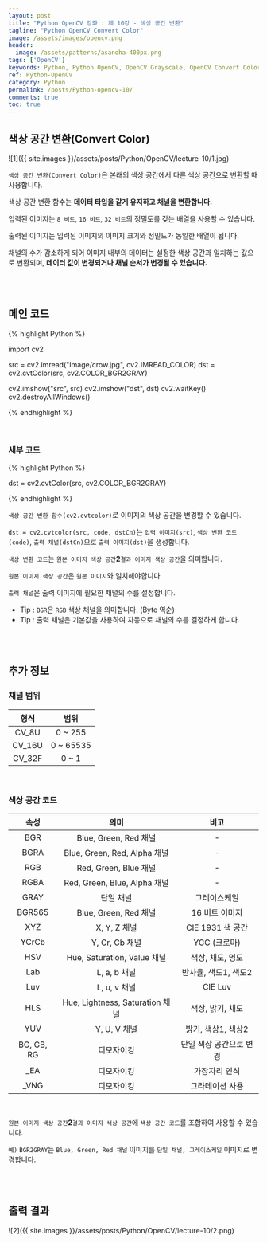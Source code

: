 ```yaml
---
layout: post
title: "Python OpenCV 강좌 : 제 10강 - 색상 공간 변환"
tagline: "Python OpenCV Convert Color"
image: /assets/images/opencv.png
header:
  image: /assets/patterns/asanoha-400px.png
tags: ['OpenCV']
keywords: Python, Python OpenCV, OpenCV Grayscale, OpenCV Convert Color
ref: Python-OpenCV
category: Python
permalink: /posts/Python-opencv-10/
comments: true
toc: true
---
```


## 색상 공간 변환(Convert Color)

![1]({{ site.images }}/assets/posts/Python/OpenCV/lecture-10/1.jpg)

`색상 공간 변환(Convert Color)`은 본래의 색상 공간에서 다른 색상 공간으로 변환할 때 사용합니다.

색상 공간 변환 함수는 **데이터 타입을 같게 유지하고 채널을 변환합니다.**

입력된 이미지는 `8 비트`, `16 비트`, `32 비트`의 정밀도를 갖는 배열을 사용할 수 있습니다.

출력된 이미지는 입력된 이미지의 이미지 크기와 정밀도가 동일한 배열이 됩니다.

채널의 수가 감소하게 되어 이미지 내부의 데이터는 설정한 색상 공간과 일치하는 값으로 변환되며, **데이터 값이 변경되거나 채널 순서가 변경될 수 있습니다.**

<br>
<br>

## 메인 코드

{% highlight Python %}

import cv2

src = cv2.imread("Image/crow.jpg", cv2.IMREAD_COLOR)
dst = cv2.cvtColor(src, cv2.COLOR_BGR2GRAY)

cv2.imshow("src", src)
cv2.imshow("dst", dst)
cv2.waitKey()
cv2.destroyAllWindows()

{% endhighlight %}

<br>

### 세부 코드

{% highlight Python %}

dst = cv2.cvtColor(src, cv2.COLOR_BGR2GRAY)

{% endhighlight %}

`색상 공간 변환 함수(cv2.cvtcolor)`로 이미지의 색상 공간을 변경할 수 있습니다.

`dst = cv2.cvtcolor(src, code, dstCn)`는 `입력 이미지(src)`, `색상 변환 코드(code)`, `출력 채널(dstCn)`으로 `출력 이미지(dst)`을 생성합니다.

`색상 변환 코드`는 `원본 이미지 색상 공간`**2**`결과 이미지 색상 공간`을 의미합니다.

`원본 이미지 색상 공간`은 `원본 이미지`와 일치해야합니다.

`출력 채널`은 출력 이미지에 필요한 채널의 수를 설정합니다.

- Tip : `BGR`은 `RGB` 색상 채널을 의미합니다. (Byte 역순)
- Tip : 출력 채널은 기본값을 사용하여 자동으로 채널의 수를 결정하게 합니다.

<br>
<br>

## 추가 정보

### 채널 범위

| 형식 | 범위 |
|:-----:|:------:|
| CV_8U | 0 ~ 255 |
| CV_16U | 0 ~ 65535 |
| CV_32F | 0 ~ 1 |

<br>

### 색상 공간 코드

|    속성    |               의미              |           비고          |
|:----------:|:-------------------------------:|:-----------------------:|
|     BGR    |      Blue, Green, Red 채널      |            -            |
|    BGRA    |   Blue, Green, Red, Alpha 채널  |            -            |
|     RGB    |      Red, Green, Blue 채널      |            -            |
|    RGBA    |   Red, Green, Blue, Alpha 채널  |            -            |
|    GRAY    |            단일 채널            |       그레이스케일      |
|   BGR565   |      Blue, Green, Red 채널      |      16 비트 이미지     |
|     XYZ    |           X, Y, Z 채널          |     CIE 1931 색 공간    |
|    YCrCb   |          Y, Cr, Cb 채널         |       YCC (크로마)      |
|     HSV    |   Hue, Saturation, Value 채널   |     색상, 채도, 명도    |
|     Lab    |           L, a, b 채널          |   반사율, 색도1, 색도2  |
|     Luv    |           L, u, v 채널          |         CIE Luv         |
|     HLS    | Hue, Lightness, Saturation 채널 |     색상, 밝기, 채도    |
|     YUV    |           Y, U, V 채널          |    밝기, 색상1, 색상2   |
| BG, GB, RG |            디모자이킹           | 단일 색상 공간으로 변경 |
|     _EA    |            디모자이킹           |      가장자리 인식      |
|    _VNG    |            디모자이킹           |     그라데이션 사용     |

<br>

`원본 이미지 색상 공간`**2**`결과 이미지 색상 공간`에 `색상 공간 코드`를 조합하여 사용할 수 있습니다.

`예)` `BGR2GRAY`는 `Blue, Green, Red 채널` 이미지를 `단일 채널, 그레이스케일` 이미지로 변경합니다.

<br>
<br>

## 출력 결과

![2]({{ site.images }}/assets/posts/Python/OpenCV/lecture-10/2.png)

